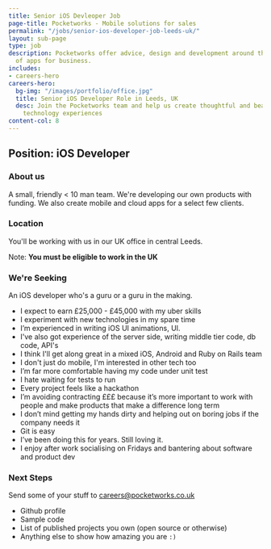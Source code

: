 ```yaml
---
title: Senior iOS Devleoper Job
page-title: Pocketworks - Mobile solutions for sales
permalink: "/jobs/senior-ios-developer-job-leeds-uk/"
layout: sub-page
type: job
description: Pocketworks offer advice, design and development around the implementation
  of apps for business.
includes:
- careers-hero
careers-hero:
  bg-img: "/images/portfolio/office.jpg"
  title: Senior iOS Developer Role in Leeds, UK
  desc: Join the Pocketworks team and help us create thoughtful and beautifully engineered
    technology experiences
content-col: 8
---
```


## Position: iOS Developer

### About us

A small, friendly &lt; 10 man team.  We're developing our own products with funding. We also create mobile and cloud apps for a select few clients.

### Location

You'll be working with us in our UK office in central Leeds.

Note: **You must be eligible to work in the UK**

### We're Seeking

An iOS developer who's a guru or a guru in the making.

- I expect to earn £25,000 - £45,000 with my uber skills
- I experiment with new technologies in my spare time
- I&#8217;m experienced in writing iOS UI animations, UI.
- I've also got experience of the server side, writing middle tier code, db code, API's
- I think I'll get along great in a mixed iOS, Android and Ruby on Rails team
- I don't just do mobile, I'm interested in other tech too
- I&#8217;m far more comfortable having my code under unit test
- I hate waiting for tests to run
- Every project feels like a hackathon
- I&#8217;m avoiding contracting £££ because it&#8217;s more important to work with people and make products that make a difference long term
- I don&#8217;t mind getting my hands dirty and helping out on boring jobs if the company needs it
- Git is easy
- I&#8217;ve been doing this for years. Still loving it.
- I enjoy after work socialising on Fridays and bantering about software and product dev

### Next Steps

Send some of your stuff to [careers@pocketworks.co.uk](mailto:careers@pocketworks.co.uk)

- Github profile
- Sample code
- List of published projects you own (open source or otherwise)
- Anything else to show how amazing you are <code>:)</code>
